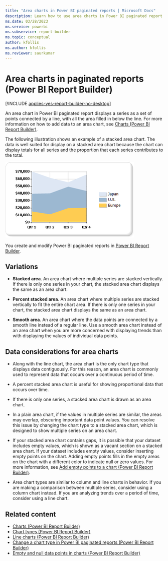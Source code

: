 ```yaml
---
title: "Area charts in Power BI paginated reports | Microsoft Docs"
description: Learn how to use area charts in Power BI paginated report. Area charts display a series as a set of points connected by a line, with all the area filled in below the line in Power BI Report Builder.
ms.date: 03/28/2023
ms.service: powerbi
ms.subservice: report-builder
ms.topic: conceptual
author: kfollis
ms.author: kfollis
ms.reviewer: saurkumar
---
```

# Area charts in paginated reports (Power BI Report Builder)

[!INCLUDE [applies-yes-report-builder-no-desktop](../../../includes/applies-yes-report-builder-no-desktop.md)]

  An area chart in Power BI paginated report displays a series as a set of points connected by a line, with all the area filled in below the line. For more information on how to add data to an area chart, see [Charts (Power BI Report Builder)](charts-report-builder.md).  
  
 The following illustration shows an example of a stacked area chart. The data is well suited for display on a stacked area chart because the chart can display totals for all series and the proportion that each series contributes to the total.  
  
 ![Screenshot of an Area chart.](media/paginated-reports-visualizations/area-chart.gif "Area chart")  

You create and modify Power BI paginated reports in [Power BI Report Builder](../../report-builder-power-bi.md).
  
## Variations  
  
- **Stacked area**. An area chart where multiple series are stacked vertically. If there is only one series in your chart, the stacked area chart displays the same as an area chart.  
  
- **Percent stacked area**. An area chart where multiple series are stacked vertically to fit the entire chart area. If there is only one series in your chart, the stacked area chart displays the same as an area chart.  
  
- **Smooth area**. An area chart where the data points are connected by a smooth line instead of a regular line. Use a smooth area chart instead of an area chart when you are more concerned with displaying trends than with displaying the values of individual data points.  
  
## Data considerations for area charts  
  
- Along with the line chart, the area chart is the only chart type that displays data contiguously. For this reason, an area chart is commonly used to represent data that occurs over a continuous period of time.  
  
- A percent stacked area chart is useful for showing proportional data that occurs over time.  
  
- If there is only one series, a stacked area chart is drawn as an area chart.  
  
- In a plain area chart, if the values in multiple series are similar, the areas may overlap, obscuring important data point values. You can resolve this issue by changing the chart type to a stacked area chart, which is designed to show multiple series on an area chart.  
  
- If your stacked area chart contains gaps, it is possible that your dataset includes empty values, which is shown as a vacant section on a stacked area chart. If your dataset includes empty values, consider inserting empty points on the chart. Adding empty points fills in the empty areas on the chart with a different color to indicate null or zero values. For more information, see [Add empty points to a chart &#40;Power BI Report Builder&#41;](add-empty-points-chart-report-builder.md).  
  
- Area chart types are similar to column and line charts in behavior. If you are making a comparison between multiple series, consider using a column chart instead. If you are analyzing trends over a period of time, consider using a line chart.  
  
## Related content

- [Charts (Power BI Report Builder)](charts-report-builder.md)
- [Chart types &#40;Power BI Report Builder&#41;](/sql/reporting-services/report-design/chart-types-report-builder-and-ssrs)   
- [Line charts &#40;Power BI Report Builder&#41;](/sql/reporting-services/report-design/line-charts-report-builder-and-ssrs)
- [Change a chart type in Power BI paginated reports (Power BI Report Builder)](change-chart-type-report-builder.md)
- [Empty and null data points in charts &#40;Power BI Report Builder&#41;](/sql/reporting-services/report-design/empty-and-null-data-points-in-charts-report-builder-and-ssrs)  
